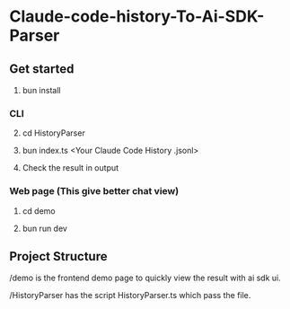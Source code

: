 # Claude-code-history-To-Ai-SDK-Parser

## Get started

1. bun install

### CLI

2. cd HistoryParser

3. bun index.ts <Your Claude Code History .jsonl>

4. Check the result in output

### Web page (This give better chat view)

1. cd demo

2. bun run dev

## Project Structure

/demo is the frontend demo page to quickly view the result with ai sdk ui.

/HistoryParser has the script HistoryParser.ts which pass the file.

